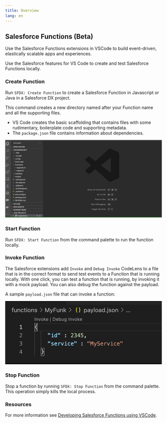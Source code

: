 ```yaml
---
title: Overview
lang: en
---
```

## Salesforce Functions (Beta)
Use the Salesforce Functions extensions in VSCode to build event-driven, elastically scalable apps and experiences.

Use the Salesforce features for VS Code to create and test Salesforce Functions locally.

### Create Function
Run `SFDX: Create Function` to create a Salesforce Function in Javascript or Java in a Salesforce DX project.

This command creates a new directory named after your Function name and all the supporting files.

* VS Code creates the basic scaffolding that contains files with some rudimentary, boilerplate code and supporting metadata.
* The `package.json` file contains information about dependencies.

![Create Function](../../../images/vs_code_create_func.gif)
### Start Function
Run `SFDX: Start Function` from the command palette to run the function locally.

### Invoke Function
The Salesforce extensions add `Invoke` and `Debug Invoke` CodeLens to a file that is in the correct format to send test events to a Function that is running locally. With one click, you can test a function that is running, by invoking it with a mock payload. You can also debug the function against the payload.

A sample `payload.json` file that can invoke a function:

![Invoke Debug ](../../../images/vscode_func_payload.png)

### Stop Function
Stop a function by running `SFDX: Stop Function` from the command palette. This operation simply kills the local process.

### Resources
For more information see [Developing Salesforce Functions using VSCode](https://dev.beta.developer.salesforce.com/docs/platform/functions/guide/vs-intro.html#prerequisites). 
